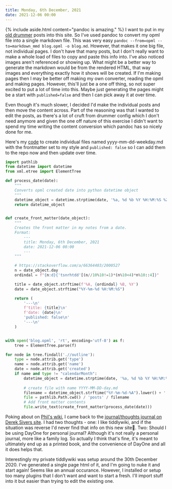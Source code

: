 ```yaml
---
title: Monday, 6th December, 2021
date: 2021-12-06 00:00
---
```


{% include aside.html content="pandoc is amazing." %}
I want to put in my [old drummer](http://oldschool.scripting.com/thealexjj/?tab=blog) posts into this site. So I've used pandoc to convert my opml file into a single markdown file. This was very easy `pandoc --from=opml --to=markdown_mmd blog.opml -o blog.md`. However, that makes it one big file, not individual pages. I don't have that many posts, but I don't really want to make a whole load of files to copy and paste this info into. I've also noticed images aren't referenced or showing up. What might be a better way to generate the markdown would be from the rendered HTML, that way images and everything exactly how it shows will be created. If I'm making pages then I may be better off making my own converter, reading the opml and making pages. However, this'll just be a one off thing, so not super excited to put a lot of time into this. Maybe just generating the pages might be a start with `published=false` and then I can pick away it at over time.

Even though it's much slower, I decided I'd make the individual posts and then move the content across. Part of the reasoning was that I wanted to edit the posts, as there's a lot of cruft from drummer config which I don't need anymore and given the one off nature of this exercise I didn't want to spend my time writing the content conversion which pandoc has so nicely done for me.

Here's my [code](https://gist.github.com/alexjj/c8251cd035d36322843f8a7e2711f85c) to create individual files named yyyy-mm-dd-weekday.md with the frontmatter set to my style and `published: false` so I can add them to the repo now and then update over time.

```python
import pathlib
from datetime import datetime
from xml.etree import ElementTree

def process_date(date):
    """
    Converts opml created date into python datetime object
    """
    datetime_object = datetime.strptime(date, '%a, %d %b %Y %H:%M:%S %Z')
    return datetime_object


def create_front_matter(date_object):
    """
    Creates the front matter in my notes from a date. 
    Format:
        ---
        title: Monday, 6th December, 2021
        date: 2021-12-06 00:00
        ---
    """

    # https://stackoverflow.com/a/66364403/2000527
    n = date_object.day
    ordindal = f"{n:d}{'tsnrhtdd'[(n//10%10!=1)*(n%10<4)*n%10::4]}"

    title = date_object.strftime(f'%A, {ordindal} %B, %Y')
    date = date_object.strftime("%Y-%m-%d %H:%M:%S")

    return (
        '---\n'
        f'title: {title}\n'
        f'date: {date}\n'
        'published: false\n'
        '---\n'
    )


with open('blog.opml', 'rt', encoding='utf-8') as f:
    tree = ElementTree.parse(f)

for node in tree.findall('.//outline'):
    type = node.attrib.get('type')
    name = node.attrib.get('name')
    date = node.attrib.get('created')
    if name and type != "calendarMonth":
        datetime_object = datetime.strptime(date, '%a, %d %b %Y %H:%M:%S %Z')
               
        # create file with name YYYY-MM-DD-day.md
        filename = datetime_object.strftime("%Y-%m-%d-%A").lower() + '.md'
        file = pathlib.Path.cwd() / 'posts' / filename
        # Add front matter contents
        file.write_text(create_front_matter(process_date(date)))
```

Poking about on [Phil's wiki](https://youneedastereo.com/), I came back to the [journal/thoughts journal on Derek Sivers site](https://sive.rs/dj).  I had two thoughts - one: I like tiddlywiki, and if the situation was reverse I'd never find that info on this new site👀. Two: Should I be using DayOne for personal journal? Although it's not really a personal journal, more like a family log. So actually I think that's fine, it's meant to ultimately end up as a printed book, and the convenience of DayOne and all it does helps that.

Interestingly my private tiddlywiki was setup around the 30th December 2020. I've generated a single page html of it, and I'm going to nuke it and start again! Seems like an annual occurance. However, I installed or setup too many plugins that I don't want and want to start a fresh. I'll import stuff into it but easier than trying to edit the existing one. 